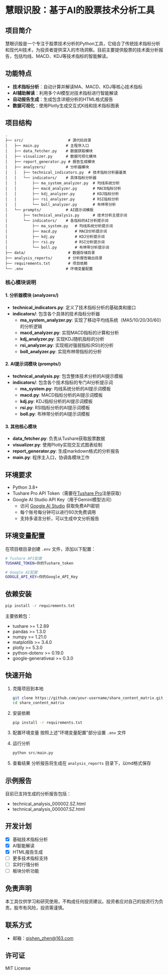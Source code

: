 # 慧眼识股：基于AI的股票技术分析工具

## 项目简介

慧眼识股是一个专注于股票技术分析的Python工具，它结合了传统技术指标分析和现代AI技术，为投资者提供深入的市场洞察。目前主要提供股票的技术面分析报告，包括均线、MACD、KDJ等技术指标的智能解读。

## 功能特点

- **技术指标分析**：自动计算并解读MA、MACD、KDJ等核心技术指标
- **AI辅助解读**：利用多个AI模型对技术指标进行智能解读
- **自动报告生成**：生成包含详细分析的HTML格式报告
- **数据可视化**：使用Plotly生成交互式K线和技术指标图表

## 项目结构

```
.
├── src/                    # 源代码目录
│   ├── main.py            # 主程序入口
│   ├── data_fetcher.py    # 数据获取模块
│   ├── visualizer.py      # 数据可视化模块
│   ├── report_generator.py # 报告生成模块
│   ├── analyzers/         # 分析器模块
│   │   ├── technical_indicators.py  # 技术指标分析器基类
│   │   └── indicators/    # 具体指标分析器
│   │       ├── ma_system_analyzer.py  # 均线系统分析
│   │       ├── macd_analyzer.py       # MACD指标分析
│   │       ├── kdj_analyzer.py        # KDJ指标分析
│   │       ├── rsi_analyzer.py        # RSI指标分析
│   │       └── boll_analyzer.py       # 布林带分析
│   └── prompts/           # AI提示词模板
│       ├── technical_analysis.py      # 技术分析主提示词
│       └── indicators/    # 各指标的AI分析提示词
│           ├── ma_system.py   # 均线系统分析提示词
│           ├── macd.py        # MACD分析提示词
│           ├── kdj.py         # KDJ分析提示词
│           ├── rsi.py         # RSI分析提示词
│           └── boll.py        # 布林带分析提示词
├── data/                   # 数据存储目录
├── analysis_reports/       # 分析报告输出目录
├── requirements.txt        # 项目依赖
└── .env                   # 环境变量配置
```

### 核心模块说明

#### 1. 分析器模块 (analyzers/)
- **technical_indicators.py**: 定义了技术指标分析的基础类和接口
- **indicators/**: 包含各个具体的技术指标分析器
  - **ma_system_analyzer.py**: 实现了移动平均线系统（MA5/10/20/30/60）的分析逻辑
  - **macd_analyzer.py**: 实现MACD指标的计算和分析
  - **kdj_analyzer.py**: 实现KDJ随机指标的分析
  - **rsi_analyzer.py**: 实现相对强弱指标(RSI)的分析
  - **boll_analyzer.py**: 实现布林带指标的分析

#### 2. AI提示词模块 (prompts/)
- **technical_analysis.py**: 包含整体技术分析的AI提示模板
- **indicators/**: 包含各个技术指标的专门AI分析提示词
  - **ma_system.py**: 均线系统分析的AI提示词模板
  - **macd.py**: MACD指标分析的AI提示词模板
  - **kdj.py**: KDJ指标分析的AI提示词模板
  - **rsi.py**: RSI指标分析的AI提示词模板
  - **boll.py**: 布林带分析的AI提示词模板

#### 3. 其他核心模块
- **data_fetcher.py**: 负责从Tushare获取股票数据
- **visualizer.py**: 使用Plotly实现交互式图表绘制
- **report_generator.py**: 生成markdown格式的分析报告
- **main.py**: 程序主入口，协调各模块工作

## 环境要求

- Python 3.8+
- Tushare Pro API Token（需要在[Tushare Pro](https://tushare.pro/)注册获取）
- Google AI Studio API Key（用于Gemini模型访问）
  - 访问 [Google AI Studio](https://makersuite.google.com/app/apikey) 获取免费API密钥
  - 每个账号每分钟可以进行60次免费调用
  - 支持多语言分析，可以生成中文分析报告

## 环境变量配置

在项目根目录创建 `.env` 文件，添加以下配置：
```bash
# Tushare API配置
TUSHARE_TOKEN=你的Tushare_token

# Google AI配置
GOOGLE_API_KEY=你的Google_API_Key
```

## 依赖安装

```bash
pip install -r requirements.txt
```

主要依赖包：
- tushare >= 1.2.89
- pandas >= 1.3.0
- numpy >= 1.21.0
- matplotlib >= 3.4.0
- plotly >= 5.3.0
- python-dotenv >= 0.19.0
- google-generativeai >= 0.3.0

## 快速开始

1. 克隆项目到本地
   ```bash
   git clone https://github.com/your-username/share_content_matrix.git
   cd share_content_matrix
   ```

2. 安装依赖
   ```bash
   pip install -r requirements.txt
   ```

3. 配置环境变量
   按照上述"环境变量配置"部分设置 `.env` 文件

4. 运行分析
   ```python
   python src/main.py
   ```

5. 查看结果
   分析报告将生成在 `analysis_reports` 目录下，以md格式保存

## 示例报告

目前已支持生成的分析报告包括：
- technical_analysis_000002.SZ.html
- technical_analysis_000007.SZ.html

## 开发计划

- [x] 基础技术指标分析
- [x] AI智能解读
- [x] HTML报告生成
- [ ] 更多技术指标支持
- [ ] 实时行情分析
- [ ] 板块分析功能

## 免责声明

本工具仅供学习和研究使用，不构成任何投资建议。投资者应对自己的投资行为负责。股市有风险，投资需谨慎。

## 联系方式

- 邮箱：qishen_zhen@163.com

## 许可证

MIT License


